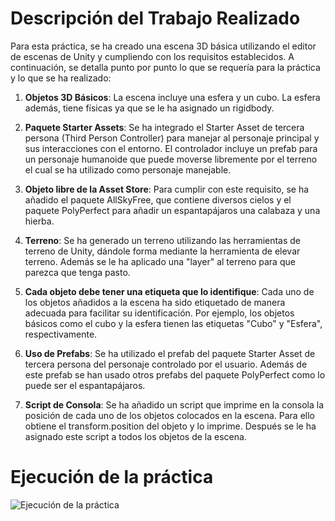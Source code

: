 # Descripción del Trabajo Realizado
Para esta práctica, se ha creado una escena 3D básica utilizando el editor de escenas de Unity y cumpliendo con los requisitos establecidos. A continuación, se detalla punto por punto lo que se requería para la práctica y lo que se ha realizado:

1. **Objetos 3D Básicos**: La escena incluye una esfera y un cubo. La esfera además, tiene físicas ya que se le ha asignado un rigidbody.

2. **Paquete Starter Assets**: Se ha integrado el Starter Asset de tercera persona (Third Person Controller) para manejar al personaje principal y sus interacciones con el entorno. El controlador incluye un prefab para un personaje humanoide que puede moverse libremente por el terreno el cual se ha utilizado como personaje manejable.

3. **Objeto libre de la Asset Store**: Para cumplir con este requisito, se ha añadido el paquete AllSkyFree, que contiene diversos cielos y el paquete PolyPerfect para añadir un espantapájaros una calabaza y una hierba.

4. **Terreno**: Se ha generado un terreno utilizando las herramientas de terreno de Unity, dándole forma mediante la herramienta de elevar terreno. Además se le ha aplicado una "layer" al terreno para que parezca que tenga pasto.

5. **Cada objeto debe tener una etiqueta que lo identifique**: Cada uno de los objetos añadidos a la escena ha sido etiquetado de manera adecuada para facilitar su identificación. Por ejemplo, los objetos básicos como el cubo y la esfera tienen las etiquetas "Cubo" y "Esfera", respectivamente.

6. **Uso de Prefabs**: Se ha utilizado el prefab del paquete Starter Asset de tercera persona del personaje controlado por el usuario. Además de este prefab se han usado otros prefabs del paquete PolyPerfect como lo puede ser el espantapájaros.

7. **Script de Consola**: Se ha añadido un script que imprime en la consola la posición de cada uno de los objetos colocados en la escena. Para ello obtiene el transform.position del objeto y lo imprime. Después se le ha asignado este script a todos los objetos de la escena.
# Ejecución de la práctica 
![Ejecución de la práctica](https://github.com/AdrianMoraRodriguez/p01_II_Adrian_Mora_Rodriguez/blob/main/II_p01_Adrian_Mora_Rodriguez.gif)
